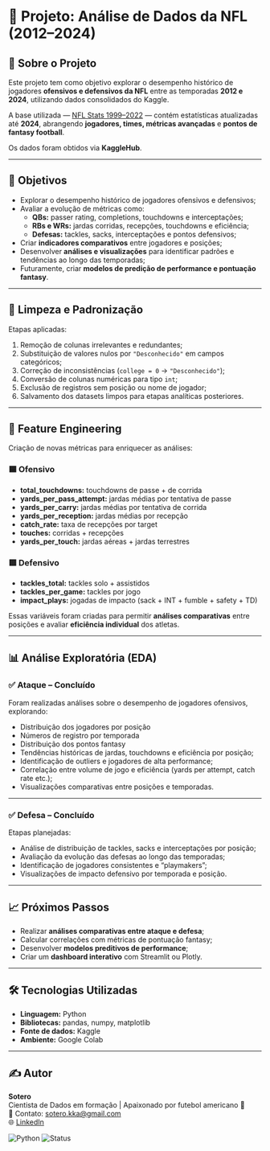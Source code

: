 # 🏈 Projeto: Análise de Dados da NFL (2012–2024)

## 📘 Sobre o Projeto
Este projeto tem como objetivo explorar o desempenho histórico de jogadores **ofensivos e defensivos da NFL** entre as temporadas **2012 e 2024**, utilizando dados consolidados do Kaggle.

A base utilizada — [NFL Stats 1999–2022](https://www.kaggle.com/datasets/philiphyde1/nfl-stats-1999-2022) — contém estatísticas atualizadas até **2024**, abrangendo **jogadores, times, métricas avançadas** e **pontos de fantasy football**.

Os dados foram obtidos via **KaggleHub**.

---

## 🎯 Objetivos

- Explorar o desempenho histórico de jogadores ofensivos e defensivos;  
- Avaliar a evolução de métricas como:
  - **QBs:** passer rating, completions, touchdowns e interceptações;  
  - **RBs e WRs:** jardas corridas, recepções, touchdowns e eficiência;  
  - **Defesas:** tackles, sacks, interceptações e pontos defensivos;  
- Criar **indicadores comparativos** entre jogadores e posições;  
- Desenvolver **análises e visualizações** para identificar padrões e tendências ao longo das temporadas;  
- Futuramente, criar **modelos de predição de performance e pontuação fantasy**.

---

## 🧹 Limpeza e Padronização

Etapas aplicadas:

1. Remoção de colunas irrelevantes e redundantes;  
2. Substituição de valores nulos por `"Desconhecido"` em campos categóricos;  
3. Correção de inconsistências (`college = 0` → `"Desconhecido"`);  
4. Conversão de colunas numéricas para tipo `int`;  
5. Exclusão de registros sem posição ou nome de jogador;  
6. Salvamento dos datasets limpos para etapas analíticas posteriores.

---

## 🧠 Feature Engineering

Criação de novas métricas para enriquecer as análises:

### 🟦 Ofensivo
- **total_touchdowns:** touchdowns de passe + de corrida
- **yards_per_pass_attempt:** jardas médias por tentativa de passe
- **yards_per_carry:** jardas médias por tentativa de corrida
- **yards_per_reception:** jardas médias por recepção
- **catch_rate:** taxa de recepções por target
- **touches:** corridas + recepções
- **yards_per_touch:** jardas aéreas + jardas terrestres    

### 🟥 Defensivo
- **tackles_total:** tackles solo + assistidos   
- **tackles_per_game:** tackles por jogo  
- **impact_plays:** jogadas de impacto (sack + INT + fumble + safety + TD)  

Essas variáveis foram criadas para permitir **análises comparativas** entre posições e avaliar **eficiência individual** dos atletas.

---

## 📊 Análise Exploratória (EDA)

### ✅ **Ataque – Concluído**
Foram realizadas análises sobre o desempenho de jogadores ofensivos, explorando:
- Distribuição dos jogadores por posição
- Números de registro por temporada
- Distribuição dos pontos fantasy
- Tendências históricas de jardas, touchdowns e eficiência por posição;   
- Identificação de outliers e jogadores de alta performance;  
- Correlação entre volume de jogo e eficiência (yards per attempt, catch rate etc.);  
- Visualizações comparativas entre posições e temporadas.

---

### ✅ **Defesa – Concluído**
Etapas planejadas:
- Análise de distribuição de tackles, sacks e interceptações por posição;  
- Avaliação da evolução das defesas ao longo das temporadas;  
- Identificação de jogadores consistentes e “playmakers”;  
- Visualizações de impacto defensivo por temporada e posição.

---

## 📈 Próximos Passos
- Realizar **análises comparativas entre ataque e defesa**;  
- Calcular correlações com métricas de pontuação fantasy;  
- Desenvolver **modelos preditivos de performance**;  
- Criar um **dashboard interativo** com Streamlit ou Plotly.

---

## 🛠️ Tecnologias Utilizadas

- **Linguagem:** Python  
- **Bibliotecas:** pandas, numpy, matplotlib
- **Fonte de dados:** Kaggle
- **Ambiente:** Google Colab  

---

## ✍️ Autor
**Sotero**  
Cientista de Dados em formação | Apaixonado por futebol americano 🏈  
📧 Contato: sotero.kka@gmail.com  
🌐 [LinkedIn](https://www.linkedin.com/in/carlos-sotero/)

![Python](https://img.shields.io/badge/Python-3.10+-blue.svg)
![Status](https://img.shields.io/badge/Status-Em_Desenvolvimento-yellow)



